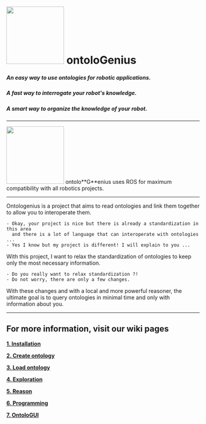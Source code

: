 # <img src="https://raw.githubusercontent.com/sarthou/ontologenius/master/logo/ontologenius.png" width="150"> ontolo**G**enius

##### An easy way to use ontologies for robotic applications.
##### A fast way to interrogate your robot's knowledge.
##### A smart way to organize the knowledge of your robot.

---

<img src="http://www.theconstructsim.com/wp-content/uploads/2015/10/rosLarge.png" width="150">
ontolo**G**enius uses ROS for maximum compatibility with all robotics projects.

---

Ontologenius is a project that aims to read ontologies and link them together to allow you to interoperate them.

```
- Okay, your project is nice but there is already a standardization in this area
  and there is a lot of language that can interoperate with ontologies ...
- Yes I know but my project is different! I will explain to you ...
```

With this project, I want to relax the standardization of ontologies to keep only the most necessary information.

```
- Do you really want to relax standardization ?!
- Do not worry, there are only a few changes.
```
With these changes and with a local and more powerful reasoner, the ultimate goal is to query ontologies in minimal time and only with information about you.

---
## For more information, visit our wiki pages

[**1. Installation**](https://github.com/sarthou/ontologenius/wiki/Installation#installation)

[**2. Create ontology**](https://github.com/sarthou/ontologenius/wiki/Create-ontology)

[**3. Load ontology**](https://github.com/sarthou/ontologenius/wiki/Load-ontology)

[**4. Exploration**](https://github.com/sarthou/ontologenius/wiki/Exploration)

[**5. Reason**](https://github.com/sarthou/ontologenius/wiki/Reason)

[**6. Programming**](https://github.com/sarthou/ontologenius/wiki/Programming)

[**7. OntoloGUI**](https://github.com/sarthou/ontologenius/wiki/ontoloGUI)
